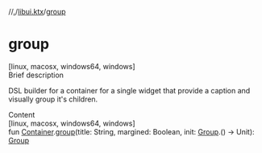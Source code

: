 //[.](../index.md)/[libui.ktx](index.md)/[group](group.md)



# group  
[linux, macosx, windows64, windows]  
Brief description  


DSL builder for a container for a single widget that provide a caption and visually group it's children.

  
  
  
Content  
[linux, macosx, windows64, windows]  
fun [Container](-container/index.md).[group](group.md)(title: String, margined: Boolean, init: [Group](-group/index.md).() -> Unit): [Group](-group/index.md)  



